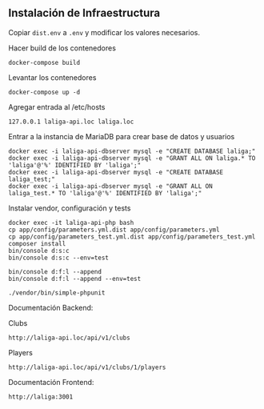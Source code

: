 ## Instalación de Infraestructura

Copiar `dist.env` a `.env` y modificar los valores necesarios.

Hacer build de los contenedores
```
docker-compose build
```

Levantar los contenedores
```
docker-compose up -d
```

Agregar entrada al /etc/hosts
```
127.0.0.1 laliga-api.loc laliga.loc
```

Entrar a la instancia de MariaDB para crear base de datos y usuarios
```
docker exec -i laliga-api-dbserver mysql -e "CREATE DATABASE laliga;"
docker exec -i laliga-api-dbserver mysql -e "GRANT ALL ON laliga.* TO 'laliga'@'%' IDENTIFIED BY 'laliga';"
docker exec -i laliga-api-dbserver mysql -e "CREATE DATABASE laliga_test;"
docker exec -i laliga-api-dbserver mysql -e "GRANT ALL ON laliga_test.* TO 'laliga'@'%' IDENTIFIED BY 'laliga';"
```

Instalar vendor, configuración y tests
```
docker exec -it laliga-api-php bash
cp app/config/parameters.yml.dist app/config/parameters.yml
cp app/config/parameters_test.yml.dist app/config/parameters_test.yml
composer install
bin/console d:s:c
bin/console d:s:c --env=test

bin/console d:f:l --append
bin/console d:f:l --append --env=test

./vendor/bin/simple-phpunit
```

Documentación Backend:
 
Clubs
```
http://laliga-api.loc/api/v1/clubs
```

Players
```
http://laliga-api.loc/api/v1/clubs/1/players
```

Documentación Frontend:

```
http://laliga:3001
```
